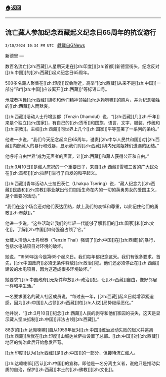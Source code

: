###  [:house:返回](README.md)
---


## 流亡藏人参加纪念西藏起义纪念日65周年的抗议游行
`3/10/2024 10:34 PM UTC ` [轉載自GNews](https://gnews.org/articles/2382424)

新德里 — 

数百名流亡[[zh:西藏]]人星期天走在[[zh:印度]][[zh:首都]]新德里街头，纪念反对[[zh:中国]]的[[zh:西藏]]起义纪念日65周年。

500多名藏人聚集在[[zh:印度]]议会附近，高举“[[zh:西藏]]从来不是[[zh:中国]]一部分”和“[[zh:中国]]应该离开[[zh:西藏]]”等标语口号。

示威者挥舞[[zh:西藏]]旗帜和他们精神领袖[[zh:达赖喇嘛]]的照片，并为纪念牺牲的[[zh:西藏]]人而默哀。

[[zh:西藏]]活动人士丹增达都（Tenzin Dhamdul）说，“[[zh:西藏]]几[[zh:千年]]来是个独立[[zh:国家]]，有自己的[[zh:货币]]和国旗、语言、文字、服装、传统和[[zh:宗教]]。主权[[zh:西藏]]同世界上几个[[zh:国家]]平等签署了一系列的条约。”

他进一步说，“我们今天纪念起义日65周年，谴责[[zh:中华人民共和国]]对[[zh:西藏]]内部藏人的暴行和残暴，显示我们对[[zh:西藏]]境内兄弟姐妹们遭遇的团结。”

他呼吁自由世界“成为无声者的声音，让[[zh:西藏]]和藏人获得公正和自由。”

[[zh:3月10日]]是藏人庆祝的一个重要日子，来自[[zh:西藏]]雪域三省的广大民众在[[zh:首都]][[zh:拉萨]]举行了自发的和平起义。

[[zh:西藏]]青年活动人士拉巴茨仁（Lhakpa Tsering）说，“藏人纪念为[[zh:西藏]]民族和[[zh:宗教]]事业献出他们包括生命在内的一切的英勇男女的爱国主义，是个重要的活动。”

“我们在这个场合还对他们表达团结，献上我们的哀悼和尊重，以此记住他们的勇敢[[zh:奉献]]。”

他进一步说，“这些活动让我们的年轻一代能够了解我们的[[zh:国家]]和[[zh:文化]]，了解[[zh:中国]]如何强迫占领了它。”

女藏人活动人士丹增泰（Tenzin Thai）强调了[[zh:中国]]在[[zh:西藏]]的暴行，包括水电站项目对环境的破坏。

她说，“1959年迄今是第65个起义日。我们每年都纪念这天。我们有很多要求。首先，[[zh:中国政府]]必须无条件释放[[zh:政治]]犯。他们还必须停止在[[zh:西藏]]建设的水电项目，因为这造成很多环境破坏。”

她要求“[[zh:中国政府]]无条件释放[[zh:政治]]犯，让[[zh:西藏]]自由，像好邻居一样和平生活。”

一名要求匿名的藏人社区成员说，“每过去一年，[[zh:西藏]]起义日就增添紧迫感，因为[[zh:中国]]人占领[[zh:西藏]]的[[zh:人权]]局势继续恶化。”

他并说，“[[zh:3月10日]]纪念[[zh:西藏]]人民的剥夺和他们家园的丧失，这天是显示藏人坚决抵制[[zh:中国]]非法占领[[zh:西藏]]。”

88岁的[[zh:达赖喇嘛]]自从1959年反对[[zh:中国]]统治发动失败的起义并逃离[[zh:西藏]]后就在[[zh:印度]]山城达兰萨拉设置了总部。[[zh:中国]]对[[zh:西藏]]地区的统治此后开始愈发严苛。

[[zh:印度]]认为[[zh:西藏]]是[[zh:中国]]的一部分，但接待流亡藏人。

[[zh:达赖喇嘛]]否认[[zh:中国]]的宣称，即他是一名分离主义者，说他只是推动实质的自治，保护[[zh:西藏]]本土的[[zh:佛教]][[zh:文化]]。
